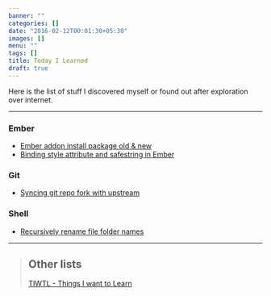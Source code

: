 ```yaml
---
banner: ""
categories: []
date: "2016-02-12T00:01:30+05:30"
images: []
menu: ""
tags: []
title: Today I Learned
draft: true
---
```


Here is the list of stuff I discovered myself or found out after exploration over internet. 



---
### Ember
- [Ember addon install package old & new](/til/ember/addon-install-package-new-old/)
- [Binding style attribute and safestring in Ember](/til/ember/binding-style-attribute-and-safestring/)


### Git
- [Syncing git repo fork with upstream](/til/git/syncing-git-repo-fork-with-upstream/)

### Shell
- [Recursively rename file folder names](/til/shell/recursively-rename-file-folder-names/)

---

> ## Other lists
> [TIWTL - Things I want to Learn](/things-i-want-to-learn/)
